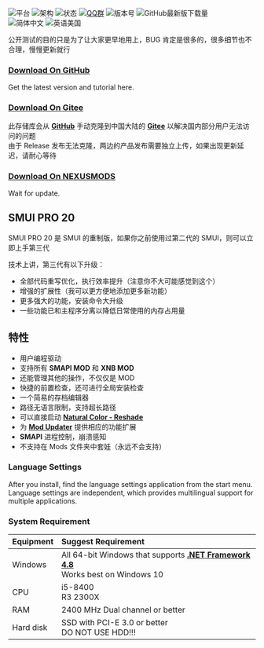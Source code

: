 ![平台](https://img.shields.io/badge/平台-.NET%20Framework%204.8-red?style=flat-square)
![架构](https://img.shields.io/badge/架构-x64-red?style=flat-square)
![状态](https://img.shields.io/badge/状态-公开测试-blueviolet?style=flat-square)
[![QQ群](https://img.shields.io/badge/QQ%20群-789743581-blue?style=flat-square)](https://jq.qq.com/?_wv=1027&k=HkRRE5c0)
![版本号](https://img.shields.io/github/v/release/Lake1059/SMUI-PRO-20?label=GitHub%20Release&style=flat-square)
![GitHub最新版下载量](https://img.shields.io/github/downloads/Lake1059/SMUI-PRO-20/latest/total?label=Downloads&style=flat-square)  
![简体中文](https://img.shields.io/badge/简体中文-原生支持-brightgreen?style=flat-square)
![英语美国](https://img.shields.io/badge/English-Available-orange?style=flat-square)

公开测试的目的只是为了让大家更早地用上，BUG 肯定是很多的，很多细节也不合理，慢慢更新就行

### [Download On GitHub](https://github.com/Lake1059/SMUI-PRO-20/releases)  
Get the latest version and tutorial here. 

### [Download On Gitee](https://gitee.com/Lake1059/SMUI-PRO-20/releases)
此存储库会从 **[GitHub](https://github.com/Lake1059/SMUI-PRO-20)** 手动克隆到中国大陆的 **[Gitee](https://gitee.com/Lake1059/SMUI-PRO-20)** 以解决国内部分用户无法访问的问题  
由于 Release 发布无法克隆，两边的产品发布需要独立上传，如果出现更新延迟，请耐心等待

### [Download On NEXUSMODS](https://www.nexusmods.com/stardewvalley/mods/5768)
Wait for update.

## SMUI PRO 20
SMUI PRO 20 是 SMUI 的重制版，如果你之前使用过第二代的 SMUI，则可以立即上手第三代

技术上讲，第三代有以下升级：
+ 全部代码重写优化，执行效率提升（注意你不大可能感觉到这个）
+ 增强的扩展性（我可以更方便地添加更多新功能）
+ 更多强大的功能，安装命令大升级
+ 一些功能已和主程序分离以降低日常使用的内存占用量

## 特性
+ 用户编程驱动
+ 支持所有 **SMAPI MOD** 和 **XNB MOD**
+ 还能管理其他的操作，不仅仅是 MOD
+ 快捷的前置检查，还可进行全局安装检查
+ 一个简易的存档编辑器
+ 路径无语言限制，支持超长路径
+ 可以直接启动 **[Natural Color - Reshade](https://www.nexusmods.com/stardewvalley/mods/1213)**
+ 为 **[Mod Updater](https://www.nexusmods.com/stardewvalley/mods/6338)** 提供相应的功能扩展
+ **SMAPI** 进程控制，崩溃感知
+ 不支持在 Mods 文件夹中套娃（永远不会支持）

### Language Settings
After you install, find the language settings application from the start menu.  
Language settings are independent, which provides multilingual support for multiple applications.

### System Requirement
| Equipment | Suggest Requirement |
| :--- | :--- | 
| Windows | All 64-bit Windows that supports **[.NET Framework 4.8](https://dotnet.microsoft.com/download/dotnet-framework/net48)**<br>Works best on Windows 10 |
| CPU | i5-8400<br>R3 2300X|
| RAM | 2400 MHz Dual channel or better |
| Hard disk | SSD with PCI-E 3.0 or better<br>DO NOT USE HDD!!! |
